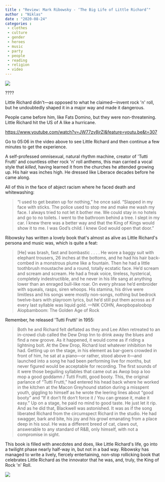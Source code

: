 ```yaml
---
title : "Review: Mark Ribowsky - ‘The Big Life of Little Richard’"
author : "Niklas"
date : "2020-08-24"
categories : 
 - clothes
 - culture
 - gender
 - heroes
 - music
 - party
 - people
 - reading
 - religion
 - video
---
```


![](https://niklasblog.com/wp-content/9781635767223_43984-1.jpg)

????

Little Richard didn't—as opposed to what he claimed—invent rock 'n' roll, but he undoubtedly shaped it in a major way and made it dangerous.

People came before him, like Fats Domino, but they were non-threatening. Little Richard hit the US of A like a hurricane.

https://www.youtube.com/watch?v=JW77zv8jrZI&feature=youtu.be&t=307

Go to 05:06 in the video above to see Little Richard and then continue a few minutes to get the experience.

A self-professed omnisexual, natural rhythm machine, creator of 'Tutti Frutti' and countless other rock 'n' roll anthems, this man carried a vocal style that _killed_, having learned it from the churches he attended growing up. His hair was inches high. He dressed like Liberace decades before he came along.

All of this in the face of abject racism where he faced death and whitewashing:

> “I used to get beaten up for nothing,” he once said. “Slapped in my face with sticks. The police used to stop me and make me wash my face. I always tried to not let it bother me. We could stay in no hotels and go to no toilets. I went to the bathroom behind a tree. I slept in my car. I knew there was a better way and that the King of Kings would show it to me. I was God’s child. I knew God would open that door.”

Ribowsky has written a lovely book that's almost as alive as Little Richard's persona and music was, which is quite a feat:

> \[He\] was brash, fast and bombastic . . . . He wore a baggy suit with elephant trousers, 26 inches at the bottoms, and he had his hair back-combed in a monstrous plume like a fountain. Then he had a little toothbrush moustache and a round, totally ecstatic face. He’d scream and scream and scream. He had a freak voice, tireless, hysterical, completely indestructible, and he never in his life sang at anything lower than an enraged bull-like roar. On every phrase he’d embroider with squeals, rasps, siren whoops. His stamina, his drive were limitless and his songs were mostly non-songs, nothing but bedrock twelve-bars with playroom lyrics, but he’d still put them across as if every last syllable was liquid gold. —NIK COHN, Awopbopaloobop Alopbamboom: The Golden Age of Rock

Remember, he released 'Tutti Frutti' in 1955:

> Both he and Richard felt deflated as they and Lee Allen retreated to an in-crowd club called the Dew Drop Inn to drink away the blues and find a new groove. As it happened, it would come as if riding a lightning bolt. At the Dew Drop, Richard lost whatever inhibition he had. Getting up on the stage, in his element as bar-goers crowded in front of him, he sat at a piano—or rather, stood above it—and launched into a song he had been performing live for months, but never figured would be acceptable for recording. The first sounds of it were those beguiling syllables that came out as Awop bop a loo mop a good goddamn / Tutti Frutti, good booty. This, the original parlance of “Tutti Frutti,” had entered his head back where he worked in the kitchen at the Macon Greyhound station during a misspent youth, giggling to himself as he wrote the leering lines about “good booty” and “If it don’t fit don’t force it / You can grease it, make it easy.” Up on a stage, he paid no mind to good taste. He just let it rip. And as he did that, Blackwell was astonished. It was as if the song liberated Richard from the circumspect Richard in the studio. He had swagger, bark and bite, his joy and his growl emanating from a place deep in his soul. He was a different breed of cat, claws out, answerable to any standard of R&B, only himself, with not a compromise in sight.

This book is filled with anecdotes and does, like Little Richard's life, go into a twilight phase nearly half-way in, but not in a bad way. Ribowsky has managed to write a lively, fiercely entertaining, non-stop rollicking book that celebrates Little Richard as the innovator that he was, and, truly, the King of Rock 'n' Roll.

![](https://niklasblog.com/wp-content/260c522f-f135-41a4-8d9b-c4fb63d21787.__CR00970300_PT0_SX970_V1___.png)
